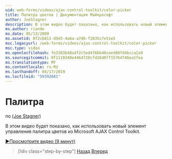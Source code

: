 ```yaml
---
uid: web-forms/videos/ajax-control-toolkit/color-picker
title: Палитра цветов | Документация Майкрософт
author: JoeStagner
description: В этом видео будет показано, как использовать новый элемент управления палитра цветов из Microsoft AJAX Control Toolkit.
ms.author: riande
ms.date: 05/13/2009
ms.assetid: 8f2cb811-d9d3-4a6a-a7d6-f2035cfe51e5
msc.legacyurl: /web-forms/videos/ajax-control-toolkit/color-picker
msc.type: video
ms.openlocfilehash: fe3383b48adf2c5ed4766b40ceed80fd4bcca2a9
ms.sourcegitcommit: 0f1119340e4464720cfd16d0ff15764746ea1fea
ms.translationtype: MT
ms.contentlocale: ru-RU
ms.lasthandoff: 04/17/2019
ms.locfileid: "59392681"
---
```

# <a name="color-picker"></a>Палитра

по [(Joe Stagner)](https://github.com/JoeStagner)

В этом видео будет показано, как использовать новый элемент управления палитра цветов из Microsoft AJAX Control Toolkit.

[&#9654;Просмотрите видео (9 минут)](https://channel9.msdn.com/Blogs/ASP-NET-Site-Videos/color-picker)

> [!div class="step-by-step"]
> [Назад](control-extenders.md)
> [Вперед](combo-box.md)
